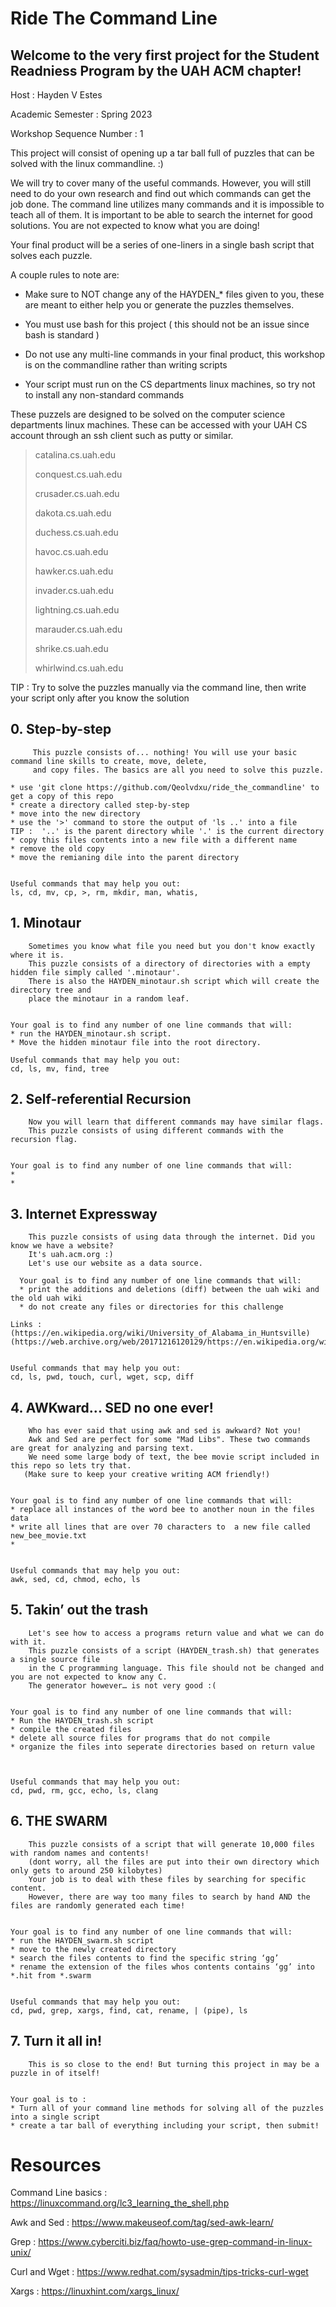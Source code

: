 ﻿# Ride The Command Line
## Welcome to the very first project for the Student Readniess Program by the UAH ACM chapter!

Host : Hayden V Estes

Academic Semester : Spring 2023

Workshop Sequence Number : 1


This project will consist of opening up a tar ball full of puzzles that can be solved with the linux commandline. :)


We will try to cover many of the useful commands. However, you will still need to do your own research and find out which commands can get the job done. The command line utilizes many commands and it is impossible to teach all of them. It is important to be able to search the internet for good solutions. You are not expected to know what you are doing!


Your final product will be a series of one-liners in a single bash script that solves each puzzle. 


A couple rules to note are:
* Make sure to NOT change any of the HAYDEN_* files given to you, these are meant to either help you or generate the puzzles themselves.


* You must use bash for this project ( this should not be an issue since bash is standard )


* Do not use any multi-line commands in your final product, this workshop is on the commandline rather than writing scripts


* Your script must run on the CS departments linux machines, so try not to install any non-standard commands


These puzzels are designed to be solved on the computer science departments linux machines.
These can be accessed with your UAH CS account through an ssh client such as putty or similar.


>   catalina.cs.uah.edu
> 
>   conquest.cs.uah.edu
>    
>   crusader.cs.uah.edu
>   
>   dakota.cs.uah.edu
>   
>   duchess.cs.uah.edu
>    
>   havoc.cs.uah.edu
>    
>   hawker.cs.uah.edu
>    
>   invader.cs.uah.edu
>    
>   lightning.cs.uah.edu
>    
>   marauder.cs.uah.edu
>    
>   shrike.cs.uah.edu
>    
>   whirlwind.cs.uah.edu
    

TIP : Try to solve the puzzles manually via the command line, then write your script only after you know the solution

## 0. Step-by-step

         This puzzle consists of... nothing! You will use your basic command line skills to create, move, delete, 
         and copy files. The basics are all you need to solve this puzzle. 

    * use 'git clone https://github.com/Qeolvdxu/ride_the_commandline' to get a copy of this repo
    * create a directory called step-by-step
    * move into the new directory
    * use the '>' command to store the output of 'ls ..' into a file 
    TIP :  '..' is the parent directory while '.' is the current directory
    * copy this files contents into a new file with a different name
    * remove the old copy
    * move the remianing dile into the parent directory


    Useful commands that may help you out:
    ls, cd, mv, cp, >, rm, mkdir, man, whatis, 


## 1. Minotaur


        Sometimes you know what file you need but you don't know exactly where it is.
        This puzzle consists of a directory of directories with a empty hidden file simply called '.minotaur'.
        There is also the HAYDEN_minotaur.sh script which will create the directory tree and 
        place the minotaur in a random leaf.


    Your goal is to find any number of one line commands that will:
    * run the HAYDEN_minotaur.sh script.
    * Move the hidden minotaur file into the root directory.
  
    Useful commands that may help you out:
    cd, ls, mv, find, tree

## 2. Self-referential Recursion

        Now you will learn that different commands may have similar flags.
        This puzzle consists of using different commands with the recursion flag.
    
    
    Your goal is to find any number of one line commands that will:
    * 
    *

## 3. Internet Expressway


        This puzzle consists of using data through the internet. Did you know we have a website?
        It's uah.acm.org :)
        Let's use our website as a data source.
        
      Your goal is to find any number of one line commands that will:
      * print the additions and deletions (diff) between the uah wiki and the old uah wiki 
      * do not create any files or directories for this challenge
      
    Links :
    (https://en.wikipedia.org/wiki/University_of_Alabama_in_Huntsville) 
    (https://web.archive.org/web/20171216120129/https://en.wikipedia.org/wiki/University_of_Alabama_in_Huntsville)


    Useful commands that may help you out:
    cd, ls, pwd, touch, curl, wget, scp, diff


## 4. AWKward... SED no one ever!


        Who has ever said that using awk and sed is awkward? Not you! 
        Awk and Sed are perfect for some "Mad Libs". These two commands are great for analyzing and parsing text. 
        We need some large body of text, the bee movie script included in this repo so lets try that.
       (Make sure to keep your creative writing ACM friendly!)
    
    
    Your goal is to find any number of one line commands that will:
    * replace all instances of the word bee to another noun in the files data
    * write all lines that are over 70 characters to  a new file called new_bee_movie.txt
    * 


    Useful commands that may help you out:
    awk, sed, cd, chmod, echo, ls


## 5. Takin’ out the trash


        Let's see how to access a programs return value and what we can do with it.
        This puzzle consists of a script (HAYDEN_trash.sh) that generates a single source file 
        in the C programming language. This file should not be changed and you are not expected to know any C. 
        The generator however… is not very good :(


    Your goal is to find any number of one line commands that will:
    * Run the HAYDEN_trash.sh script
    * compile the created files
    * delete all source files for programs that do not compile
    * organize the files into seperate directories based on return value



    Useful commands that may help you out:
    cd, pwd, rm, gcc, echo, ls, clang


## 6. THE SWARM
        
        This puzzle consists of a script that will generate 10,000 files with random names and contents! 
        (dont worry, all the files are put into their own directory which only gets to around 250 kilobytes) 
        Your job is to deal with these files by searching for specific content. 
        However, there are way too many files to search by hand AND the files are randomly generated each time!


    Your goal is to find any number of one line commands that will:
    * run the HAYDEN_swarm.sh script
    * move to the newly created directory
    * search the files contents to find the specific string ‘gg’ 
    * rename the extension of the files whos contents contains ‘gg’ into *.hit from *.swarm


    Useful commands that may help you out:
    cd, pwd, grep, xargs, find, cat, rename, | (pipe), ls


    

## 7. Turn it all in!

        This is so close to the end! But turning this project in may be a puzzle in of itself! 
        

    Your goal is to :
    * Turn all of your command line methods for solving all of the puzzles into a single script
    * create a tar ball of everything including your script, then submit!


# Resources

Command Line basics :
https://linuxcommand.org/lc3_learning_the_shell.php

Awk and Sed :
https://www.makeuseof.com/tag/sed-awk-learn/

Grep :
https://www.cyberciti.biz/faq/howto-use-grep-command-in-linux-unix/

Curl and Wget : 
https://www.redhat.com/sysadmin/tips-tricks-curl-wget

Xargs : 
https://linuxhint.com/xargs_linux/

